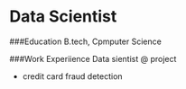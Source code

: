 # Data Scientist

###Education
B.tech, Cpmputer Science

###Work Experiience
Data sientist @ project 
- credit card fraud detection
